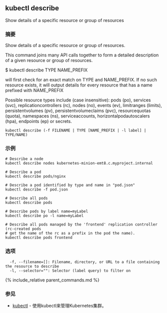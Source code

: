 ---
---

## kubectl describe

Show details of a specific resource or group of resources

### 摘要


Show details of a specific resource or group of resources.

This command joins many API calls together to form a detailed description of a
given resource or group of resources.

$ kubectl describe TYPE NAME_PREFIX

will first check for an exact match on TYPE and NAME_PREFIX. If no such resource
exists, it will output details for every resource that has a name prefixed with NAME_PREFIX

Possible resource types include (case insensitive): pods (po), services (svc),
replicationcontrollers (rc), nodes (no), events (ev), limitranges (limits),
persistentvolumes (pv), persistentvolumeclaims (pvc), resourcequotas (quota),
namespaces (ns), serviceaccounts, horizontalpodautoscalers (hpa),
endpoints (ep) or secrets.

```
kubectl describe (-f FILENAME | TYPE [NAME_PREFIX | -l label] | TYPE/NAME)
```

### 示例

```
# Describe a node
kubectl describe nodes kubernetes-minion-emt8.c.myproject.internal

# Describe a pod
kubectl describe pods/nginx

# Describe a pod identified by type and name in "pod.json"
kubectl describe -f pod.json

# Describe all pods
kubectl describe pods

# Describe pods by label name=myLabel
kubectl describe po -l name=myLabel

# Describe all pods managed by the 'frontend' replication controller (rc-created pods
# get the name of the rc as a prefix in the pod the name).
kubectl describe pods frontend
```

### 选项

```
  -f, --filename=[]: Filename, directory, or URL to a file containing the resource to describe
  -l, --selector="": Selector (label query) to filter on
```

{% include_relative parent_commands.md %}

### 参见

* [kubectl](/docs/user-guide/kubectl/kubectl/)	 - 使用kubectl来管理Kubernetes集群。


